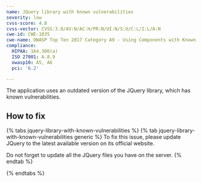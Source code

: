 ```yaml
---
name: JQuery library with known vulnerabilities
severity: low
cvss-score: 4.8
cvss-vector: CVSS:3.0/AV:N/AC:H/PR:N/UI:N/S:U/C:L/I:L/A:N
cwe-id: CWE-1035
cwe-name: OWASP Top Ten 2017 Category A9 - Using Components with Known Vulnerabilities
compliance:
  HIPAA: 164.306(a)
  ISO 27001: A.8.9
  owasp10: A5, A6
  pci: '6.2'

---            
```


The application uses an outdated version of the JQuery library, which has known vulnerabilities.

## How to fix

{% tabs jquery-library-with-known-vulnerabilities %}
{% tab jquery-library-with-known-vulnerabilities generic %}
To fix this issue, please update JQuery to the latest available version on its official website.

Do not forget to update all the JQuery files you have on the server.
{% endtab %}

{% endtabs %}

